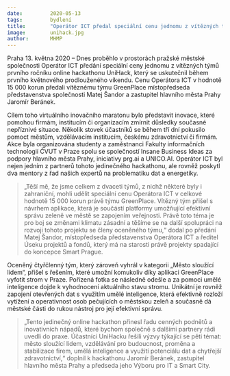 ```yaml
---
date:         2020-05-13
tags:         bydlení
title:        "Operátor ICT předal speciální cenu jednomu z vítězných týmů prvního ročníku online hackathonu UniHack"
image: 	      unihack.jpg
author:       MHMP
---
```


Praha 13. května 2020 – Dnes proběhlo v prostorách pražské městské společnosti Operátor ICT předání speciální ceny jednomu z vítězných týmů prvního ročníku online hackathonu UniHack, který se uskutečnil během prvního květnového prodlouženého víkendu. Cenu Operátora ICT v hodnotě 15 000 korun předali vítěznému týmu GreenPlace místopředseda představenstva společnosti Matej Šandor a zastupitel hlavního města Prahy Jaromír Beránek.

Cílem toho virtuálního inovačního maratonu bylo představit inovace, které pomohou firmám, institucím či organizacím zmírnit důsledky současné nepříznivé situace. Několik stovek účastníků se během tří dní pokusilo pomoct městům, vzdělávacím institucím, českému zdravotnictví či firmám. Akce byla organizována studenty a zaměstnanci Fakulty informačních technologií ČVUT v Praze spolu se společností Insane Business Ideas za podpory hlavního města Prahy, iniciativy prg.ai a UNICO.AI. Operátor ICT byl nejen jedním z partnerů tohoto jedinečného hackathonu, ale rovněž poskytl dva mentory z řad našich expertů na problematiku dat a energetiky.

> „Těší mě, že jsme celkem z dvaceti týmů, z nichž některé byly i zahraniční, mohli udělit speciální cenu Operátora ICT v celkové hodnotě 15 000 korun právě týmu GreenPlace. Vítězný tým přišel s návrhem aplikace, která je součástí platformy umožňující efektivní správu zeleně ve městě se zapojením veřejnosti. Právě toto téma je pro boj se změnami klimatu zásadní a těšíme se na další spolupráci na rozvoji tohoto projektu se členy oceněného týmu,“ dodal po předání Matej Šandor, místopředseda představenstva Operátora ICT a ředitel Úseku projektů a fondů, který má na starosti právě projekty spadající do koncepce Smart Prague.

Oceněný čtyřčlenný tým, který zároveň vyhrál v kategorii „Město sloužící lidem“, přišel s řešením, které umožní komukoliv díky aplikaci GreenPlace vyfotit strom v Praze. Pořízená fotka se následně odešle a za pomoci umělé inteligence dojde k vyhodnocení aktuálního stavu stromu. Unikátní je rovněž zapojení otevřených dat s využitím umělé inteligence, která efektivně rozloží vytížení a operativnost osob pečujících o městskou zeleň a současně dá městské části do rukou nástroj pro její efektivní správu.

> „Tento jedinečný online hackathon přinesl řadu cenných podnětů a inovativních nápadů, které bychom společně s dalšími partnery rádi uvedli do praxe. Účastníci UniHacku řešili výzvy týkající se pěti témat: město sloužící lidem, vzdělávání pro budoucnost, proměna a stabilizace firem, umělá inteligence a využití potenciálu dat a chytřejší zdravotnictví,“ doplnil k hackathonu Jaromír Beránek, zastupitel hlavního města Prahy a předseda jeho Výboru pro IT a Smart City.
